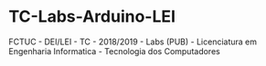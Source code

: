 # TC-Labs-Arduino-LEI
FCTUC - DEI/LEI - TC - 2018/2019 - Labs (PUB) - Licenciatura em Engenharia Informatica - Tecnologia dos Computadores
